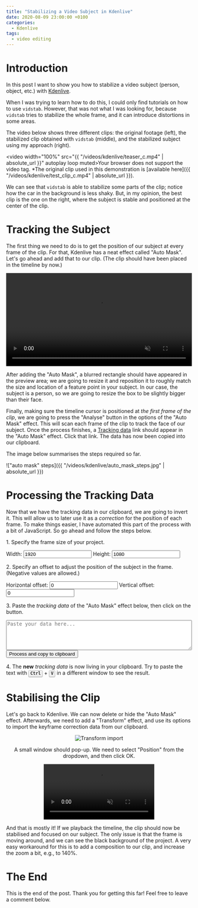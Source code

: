```yaml
---
title: "Stabilizing a Video Subject in Kdenlive"
date: 2020-08-09 23:00:00 +0100
categories:
  - Kdenlive
tags:
  - video editing
---
```


<style>
    .tooltip {
        position: relative;
        display: inline-block;
    }

    .tooltip .tooltiptext {
        visibility: hidden;
        width: 140px;
        background-color: #555;
        color: #fff;
        text-align: center;
        border-radius: 6px;
        padding: 5px;
        position: absolute;
        z-index: 1;
        bottom: 150%;
        left: 50%;
        margin-left: -75px;
        opacity: 0;
        transition: opacity 0.3s;
    }

    .tooltip .tooltiptext::after {
        content: "";
        position: absolute;
        top: 100%;
        left: 50%;
        margin-left: -5px;
        border-width: 5px;
        border-style: solid;
        border-color: #555 transparent transparent transparent;
    }

    .tooltip:hover .tooltiptext {
        visibility: visible;
        opacity: 1;
    }

    kbd {
        background-color: #eee;
        border-radius: 3px;
        border: 1px solid #b4b4b4;
        box-shadow: 0 1px 1px rgba(0, 0, 0, .2), 0 2px 0 0 rgba(255, 255, 255, .7) inset;
        color: #333;
        display: inline-block;
        font-size: .85em;
        font-weight: 700;
        line-height: 1;
        padding: 2px 4px;
        white-space: nowrap;
    }
</style>

# Introduction

In this post I want to show you how to stabilize a video subject (person, object, etc.) with [Kdenlive](https://kdenlive.org/en/).

When I was trying to learn how to do this, I could only find tutorials on how to use `vidstab`. However, that was not what I was looking for, because `vidstab` tries to stabilize the whole frame, and it can introduce distortions in some areas.

The video below shows three different clips: the original footage (left), the stabilized clip obtained with `vidstab` (middle), and the stabilized subject using my approach (right).

<video width="100%" src="{{ "/videos/kdenlive/teaser_c.mp4" | absolute_url }}" autoplay loop muted>Your browser does not support the video tag.</video>
*The original clip used in this demonstration is [available here]({{ "/videos/kdenlive/test_clip_c.mp4" | absolute_url }}).

We can see that `vidstab` is able to stabilize some parts of the clip; notice how the car in the background is less shaky. But, in my opinion, the best clip is the one on the right, where the subject is stable and positioned at the center of the clip.

# Tracking the Subject

The first thing we need to do is to get the position of our subject at every frame of the clip. For that, Kdenlive has a neat effect called "Auto Mask". Let's go ahead and add that to our clip. (The clip should have been placed in the timeline by now.)

<p><video width="100%" src="{{ "/videos/kdenlive/auto_mask.mp4" | absolute_url }}" autoplay loop muted>Your browser does not support the video tag.</video></p>

After adding the "Auto Mask", a blurred rectangle should have appeared in the preview area; we are going to resize it and reposition it to roughly match the size and location of a feature point in your subject. In our case, the subject is a person, so we are going to resize the box to be slightly bigger than their face.

Finally, making sure the timeline cursor is positioned at *the first frame of the clip*, we are going to press the "Analyse" button in the options of the "Auto Mask" effect. This will scan each frame of the clip to track the face of our subject. Once the process finishes, a <u>Tracking data</u> link should appear in the "Auto Mask" effect. Click that link. The data has now been copied into our clipboard.

The image below summarises the steps required so far.

!["auto mask" steps]({{ "/videos/kdenlive/auto_mask_steps.jpg" | absolute_url }})

# Processing the Tracking Data

Now that we have the tracking data in our clipboard, we are going to invert it. This will allow us to later use it as a *correction* for the position of each frame. To make things easier, I have automated this part of the process with a bit of JavaScript. So go ahead and follow the steps below.

<p>1. Specify the frame size of your project.</p>

<div style="margin-bottom: 15px;">
    Width: <input type="text" value="1920" id="myInput_w">
    Height: <input type="text" value="1080" id="myInput_h">
</div>

<p>2. Specify an offset to adjust the position of the subject in the frame. (Negative values are allowed.)</p>

<div style="margin-bottom: 15px;">
    Horizontal offset: <input type="text" value="0" id="myInput_xoffset">
    Vertical offset: <input type="text" value="0" id="myInput_yoffset">
</div>

<p>3. Paste the <i>tracking data</i> of the "Auto Mask" effect below, then click on the button.</p>

<div style="margin-bottom: 15px;">
    <textarea rows="5" cols="80" placeholder="Paste your data here..." id="myInput" style="max-width: 100%;"></textarea>
    <div class="tooltip">
        <button onclick="myFunction()" onmouseout="outFunc()">
            <span class="tooltiptext" id="myTooltip">Copy to clipboard</span>Process and copy to clipboard
        </button>
    </div>
</div>

<p>4. The <b>new</b> <i>tracking data</i> is now living in your clipboard. Try to paste the text with <kbd>Ctrl</kbd> + <kbd>V</kbd> in a different window to see the result.</p>

# Stabilising the Clip

Let's go back to Kdenlive. We can now delete or hide the "Auto Mask" effect. Afterwards, we need to add a "Transform" effect, and use its options to import the keyframe correction data from our clipboard.

<div style="text-align: center;">
    <p><img src="{{ "/videos/kdenlive/transform_import.png" | absolute_url }}" alt="Transform import"></p>
    <p>A small window should pop-up. We need to select "Position" from the dropdown, and then click OK.</p>
    <p><video style="max-width: 100%;" src="{{ "/videos/kdenlive/import_position.mp4" | absolute_url }}" autoplay loop muted>Your browser does not support the video tag.</video></p>
</div>

And that is mostly it! If we playback the timeline, the clip should now be stabilised and focused on our subject. The only issue is that the frame is moving around, and we can see the black background of the project. A very easy workaround for this is to add a composition to our clip, and increase the zoom a bit, e.g., to 140%.

# The End

This is the end of the post. Thank you for getting this far! Feel free to leave a comment below.

<script src="{{ "/assets/js/kdenlive/clipboard.js" | absolute_url }}"></script>
